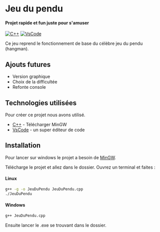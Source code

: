 # Jeu du pendu
#### Projet rapide et fun juste pour s'amuser

[![C++](https://img.shields.io/badge/C%2B%2B-00599C?style=for-the-badge&logo=c%2B%2B&logoColor=white)]()
[![VsCode](https://img.shields.io/badge/vsCode-0078D4?style=for-the-badge&logo=visual%20studio%20code&logoColor=white)]()

Ce jeu reprend le fonctionnement de base du célèbre jeu du pendu (hangman).

## Ajouts futures

- Version graphique
- Choix de la difficultée
- Refonte console

## Technologies utilisées

Pour créer ce projet nous avons utilisé.

- [C++](https://www.mingw-w64.org/downloads/) - Télécharger MinGW
- [VsCode](https://code.visualstudio.com/) - un super éditeur de code

## Installation

Pour lancer sur windows le projet a besoin de [MinGW](https://www.mingw-w64.org/downloads/).

Télécharge le projet et allez dans le dossier. Ouvrez un terminal et faites :

#### Linux
```sh
g++ -g -o JeuDuPendu JeuDuPendu.cpp
./JeuDuPendu
```

#### Windows

```sh
g++ JeuDuPendu.cpp
```
Ensuite lancer le .exe se trouvant dans le dossier.

